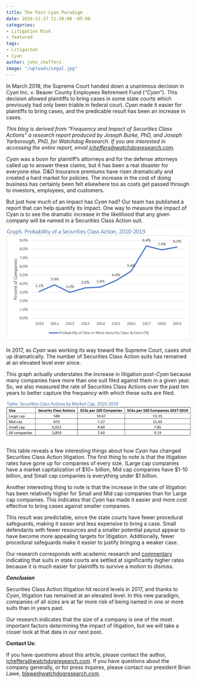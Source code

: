 ```yaml
---
title: The Post-Cyan Paradigm
date: 2020-11-17 11:30:00 -05:00
categories:
- Litigation Risk
- featured
tags:
- Litigaiton
- Cyan
author: john_cheffers
image: "/uploads/Legal.jpg"
---
```


In March 2018, the Supreme Court handed down a unanimous decision in Cyan Inc. v. Beaver County Employees Retirement Fund (*“Cyan”*). This decision allowed plaintiffs to bring cases in some state courts which previously had only been triable in federal court. *Cyan* made it easier for plaintiffs to bring cases, and the predicable result has been an increase in cases.

*This blog is derived from “Frequency and Impact of Securities Class Actions" a research report produced by Joseph Burke, PhD, and Joseph Yarborough, PhD, for Watchdog Research. If you are interested in accessing the entire report, email [jcheffers@watchdogresearch.com](mailto:jcheffers@watchdogresearch.com).*

*Cyan* was a boon for plaintiff’s attorneys and for the defense attorneys called up to answer these claims, but it has been a real disaster for everyone else. D&O Insurance premiums have risen dramatically and created a hard market for policies. The increase in the cost of doing business has certainly been felt elsewhere too as costs get passed through to investors, employees, and customers.

But just how much of an impact has *Cyan* had? Our team has published a report that can help quantify its impact. One way to measure the impact of Cyan is to see the dramatic increase in the likelihood that any given company will be named in a Securities Class Action suit.

![Probability of Litigaiton.png](/uploads/Probability%20of%20Litigaiton.png)

In 2017, as *Cyan* was working its way toward the Supreme Court, cases shot up dramatically. The number of Securities Class Action suits has remained at an elevated level ever since.

This graph actually understates the increase in litigation post-*Cyan* because many companies have more than one suit filed against them in a given year. So, we also measured the rate of Securities Class Actions over the past ten years to better capture the frequency with which these suits are filed.

![SCA rates.png](/uploads/SCA%20rates.png)

This table reveals a few interesting things about how *Cyan* has changed Securities Class Action litigation. The first thing to note is that the litigation rates have gone up for companies of every size. (Large cap companies have a market capitalization of $10\+ billion, Mid cap companies have $1-10 billion, and Small cap companies is everything under $1 billion.

Another interesting thing to note is that the increase in the rate of litigation has been relatively higher for Small and Mid cap companies than for Large cap companies. This indicates that *Cyan* has made it easier and more cost effective to bring cases against smaller companies.

This result was predictable, since the state courts have fewer procedural safeguards, making it easier and less expensive to bring a case. Small defendants with fewer resources and a smaller potential payout appear to have become more appealing targets for litigation. Additionally, fewer procedural safeguards make it easier to justify bringing a weaker case.

Our research corresponds with academic research and [commentary](https://www.dandodiary.com/2020/06/articles/securities-litigation/the-post-cyan-section-11-litigation-environment/) indicating that suits in state courts are settled at significantly higher rates because it is much easier for plaintiffs to survive a motion to dismiss.

***Conclusion***

Securities Class Action litigation hit record levels in 2017, and thanks to *Cyan*, litigation has remained at an elevated level. In this new paradigm, companies of all sizes are at far more risk of being named in one or more suits than in years past.

Our research indicates that the size of a company is one of the most important factors determining the impact of litigation, but we will take a closer look at that data in our next post.

**Contact Us:**

If you have questions about this article, please contact the author, [jcheffers@watchdogresearch.com](mailto:jcheffers@watchdogresearch.com).  If you have questions about the company generally, or for press inquires, please contact our president Brian Lawe, blawe@watchdogresearch.com.